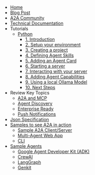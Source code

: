 <!-- docs/_sidebar.md -->

- [Home](/)
- [Blog Post](https://developers.googleblog.com/en/a2a-a-new-era-of-agent-interoperability/)
- [A2A Community](community.md)
- [Technical Documentation](documentation.md)
- Tutorials
  - [Python](tutorials/python/1_introduction.md)
    - [1. Introduction](tutorials/python/1_introduction.md)
    - [2. Setup your environment](tutorials/python/2_setup.md)
    - [3. Creating a project](tutorials/python/3_create_a_project.md)
    - [4. Defining Agent Skills](tutorials/python/4_agent_skills.md)
    - [5. Adding an Agent Card](tutorials/python/5_add_agent_card.md)
    - [6. Starting a server](tutorials/python/6_start_server.md)
    - [7. Interacting with your server](tutorials/python/7_interact_with_server.md)
    - [8. Adding Agent Capabilities](tutorials/python/8_agent_capabilities.md)
    - [9. Using a local Ollama Model](tutorials/python/9_ollama_agent.md)
    - [10. Next Steps](tutorials/python/10_next_steps.md)
- Review Key Topics
  - [A2A and MCP](topics/a2a_and_mcp.md)
  - [Agent Discovery](topics/agent_discovery.md)
  - [Enterprise Ready](topics/enterprise_ready.md)
  - [Push Notifications](topics/push_notifications.md)
- [Json Specification](https://github.com/google/A2A/tree/main/specification/json)
- [Samples to see A2A in action](https://github.com/google/A2A/tree/main/samples)
  - [Sample A2A Client/Server](https://github.com/google/A2A/tree/main/samples/python/common)
  - [Multi-Agent Web App](https://github.com/google/A2A/tree/main/demo/README.md)
  - [CLI](https://github.com/google/A2A/blob/main/samples/python/hosts/cli/README.md)
- [Sample Agents](https://github.com/google/A2A/tree/main/samples)
  - [Google Agent Developer Kit (ADK)](https://github.com/google/A2A/tree/main/samples/python/agents/google_adk/)
  - [CrewAI](https://github.com/google/A2A/tree/main/samples/python/agents/crewai/)
  - [LangGraph](https://github.com/google/A2A/tree/main/samples/python/agents/langgraph/)
  - [Genkit](https://github.com/google/A2A/tree/main/samples/js/src/agents/)
